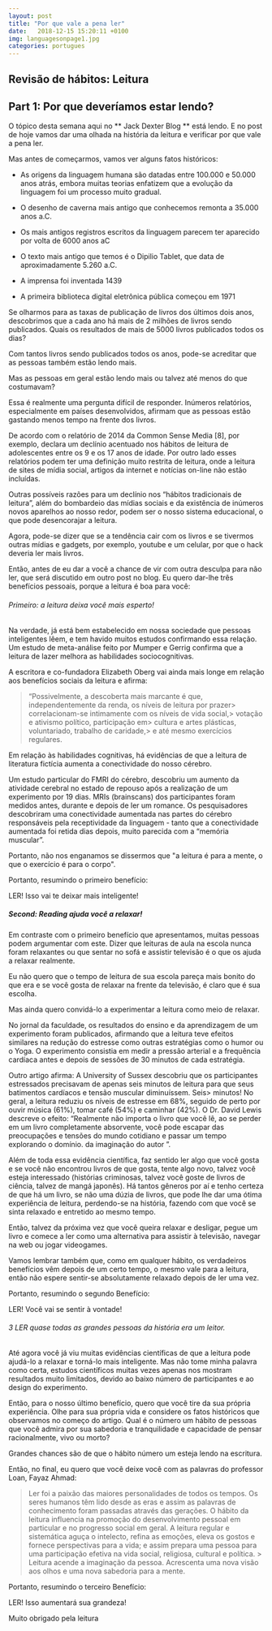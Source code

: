 ```yaml
---
layout: post
title: "Por que vale a pena ler"
date:   2018-12-15 15:20:11 +0100
img: languagesonpage1.jpg
categories: portugues
---
```

## Revisão de hábitos: Leitura
## Part 1: Por que deveríamos estar lendo?



O tópico desta semana aqui no ** Jack Dexter Blog ** está lendo.
E no post de hoje vamos dar uma olhada na história da leitura e verificar por que vale a pena ler.


Mas antes de começarmos, vamos ver alguns fatos históricos:


* As origens da linguagem humana são datadas entre 100.000 e
50.000 anos atrás, embora muitas teorias enfatizem que a evolução da linguagem foi um processo muito gradual.


* O desenho de caverna mais antigo que conhecemos remonta a 35.000 anos a.C.

* Os mais antigos registros escritos da linguagem parecem ter aparecido por volta de 6000 anos aC

* O texto mais antigo que temos é o Dipilio Tablet, que data de aproximadamente 5.260 a.C.

* A imprensa foi inventada 1439

* A primeira biblioteca digital eletrônica pública começou em 1971


Se olharmos para as taxas de publicação de livros dos últimos dois anos, descobrimos que a cada ano há mais de 2 milhões de livros sendo publicados. Quais os resultados de mais de 5000 livros publicados todos os dias?

Com tantos livros sendo publicados todos os anos, pode-se acreditar que as pessoas também estão lendo mais.

Mas as pessoas em geral estão lendo mais ou talvez até menos do que costumavam?

Essa é realmente uma pergunta difícil de responder. Inúmeros relatórios, especialmente em países desenvolvidos, afirmam que as pessoas estão gastando menos tempo na frente dos livros.

De acordo com o relatório de 2014 da Common Sense Media [8], por exemplo, declara um declínio acentuado nos hábitos de leitura de adolescentes entre os 9 e os 17 anos de idade.
Por outro lado
esses relatórios podem ter uma definição muito restrita de leitura, onde a leitura de sites de mídia social, artigos da internet e notícias on-line não estão incluídas.

Outras possíveis razões para um declínio nos “hábitos tradicionais de leitura”, além do bombardeio das mídias sociais e da existência de inúmeros novos aparelhos ao nosso redor, podem ser o nosso sistema educacional, o que pode desencorajar a leitura.

Agora, pode-se dizer que se a tendência cair com os livros e se tivermos outras mídias e gadgets, por exemplo, youtube e um celular, por que o hack deveria ler mais livros.



Então, antes de eu dar a você a chance de vir com outra desculpa para não ler, que será discutido em outro post no blog.
Eu quero dar-lhe três benefícios pessoais, porque a leitura é boa para você:



###### Primeiro: a leitura deixa você mais esperto!


Na verdade, já está bem estabelecido em nossa sociedade que pessoas inteligentes lêem, e tem havido muitos estudos confirmando essa relação. Um estudo de meta-análise feito por Mumper e Gerrig confirma que a leitura de lazer melhora as habilidades sociocognitivas.


A escritora e co-fundadora Elizabeth Oberg vai ainda mais longe em relação aos benefícios sociais da leitura e afirma:
> “Possivelmente, a descoberta mais marcante é que,
> independentemente da renda, os níveis de leitura por prazer> correlacionam-se intimamente com os níveis de vida social,> votação e ativismo político, participação em> cultura e artes plásticas, voluntariado, trabalho de caridade,> e até mesmo exercícios regulares.

Em relação às habilidades cognitivas, há evidências de que a leitura de literatura fictícia aumenta a conectividade do nosso cérebro.

Um estudo particular do FMRI do cérebro, descobriu um aumento da atividade cerebral no estado de repouso após a realização de um experimento por 19 dias. MRIs (brainscans) dos participantes foram medidos antes, durante e depois de ler um romance. Os pesquisadores descobriram uma conectividade aumentada nas partes do cérebro responsáveis ​​pela receptividade da linguagem - tanto que a conectividade aumentada foi retida dias depois, muito parecida com a “memória muscular”.

Portanto, não nos enganamos se dissermos que "a leitura é para a mente, o que o exercício é para o corpo".


Portanto, resumindo o primeiro benefício:

LER! Isso vai te deixar mais inteligente!




##### Second: Reading ajuda você a relaxar!

Em contraste com o primeiro benefício que apresentamos, muitas pessoas podem argumentar com este. Dizer que leituras de aula na escola nunca foram relaxantes ou que sentar no sofá e assistir televisão é o que os ajuda a relaxar realmente.

Eu não quero que o tempo de leitura de sua escola pareça mais bonito do que era e se você gosta de relaxar na frente da televisão, é claro que é sua escolha.

Mas ainda quero convidá-lo a experimentar a leitura como meio de relaxar.

No jornal da faculdade, os resultados do ensino e da aprendizagem de um experimento foram publicados, afirmando que a leitura teve efeitos similares na redução do estresse como outras estratégias como o humor ou o Yoga. O experimento consistia em medir a pressão arterial e a frequência cardíaca antes e depois de sessões de 30 minutos de cada estratégia.

Outro artigo afirma:
A University of Sussex descobriu que os participantes estressados ​​precisavam de apenas seis minutos de leitura para que seus batimentos cardíacos e tensão muscular diminuíssem. Seis> minutos! No geral, a leitura reduziu os níveis de estresse em 68%, seguido de perto por ouvir música (61%), tomar café (54%) e caminhar (42%). O Dr. David Lewis descreve o efeito: “Realmente não importa o livro que você lê, ao se perder em um livro completamente absorvente, você pode escapar das preocupações e tensões do mundo cotidiano e passar um tempo explorando o domínio. da imaginação do autor ”.


Além de toda essa evidência científica, faz sentido ler algo que você gosta e se você não encontrou livros de que gosta, tente algo novo, talvez você esteja interessado (histórias criminosas, talvez você goste de livros de ciência, talvez de mangá japonês). Há tantos gêneros por aí e tenho certeza de que há um livro, se não uma dúzia de livros, que pode lhe dar uma ótima experiência de leitura, perdendo-se na história, fazendo com que você se sinta relaxado e entretido ao mesmo tempo.

Então, talvez da próxima vez que você queira relaxar e desligar, pegue um livro e comece a ler como uma alternativa para assistir à televisão, navegar na web ou jogar videogames.

Vamos lembrar também que, como em qualquer hábito, os verdadeiros benefícios vêm depois de um certo tempo, o mesmo vale para a leitura, então não espere sentir-se absolutamente relaxado depois de ler uma vez.

Portanto, resumindo o segundo Benefício:

LER! Você vai se sentir à vontade!



###### 3 LER quase todas as grandes pessoas da história era um leitor.

Até agora você já viu muitas evidências científicas de que a leitura pode ajudá-lo a relaxar e torná-lo mais inteligente.
Mas não tome minha palavra como certa, estudos científicos muitas vezes apenas nos mostram resultados muito limitados, devido ao baixo número de participantes e ao design do experimento.

Então, para o nosso último benefício, quero que você tire da sua própria experiência. Olhe para sua própria vida e considere os fatos históricos que observamos no começo do artigo. Qual é o número um hábito de pessoas que você admira por sua sabedoria e tranquilidade e capacidade de pensar racionalmente, vivo ou morto?

Grandes chances são de que o hábito número um esteja lendo na escritura.

Então, no final, eu quero que você deixe você com as palavras do professor Loan, Fayaz Ahmad:

> Ler foi a paixão das maiores personalidades de todos os tempos. Os seres humanos têm lido desde as eras e assim as palavras de conhecimento foram passadas através das gerações. O hábito da leitura influencia na promoção do desenvolvimento pessoal em particular e no progresso social em geral. A leitura regular e sistemática aguça o intelecto, refina as emoções, eleva os gostos e fornece perspectivas para a vida; e assim prepara uma pessoa para uma participação efetiva na vida social, religiosa, cultural e política. > Leitura acende a imaginação da pessoa. Acrescenta uma nova visão aos olhos e uma nova sabedoria para a mente.



Portanto, resumindo o terceiro Benefício:

LER! Isso aumentará sua grandeza!




Muito obrigado pela leitura

